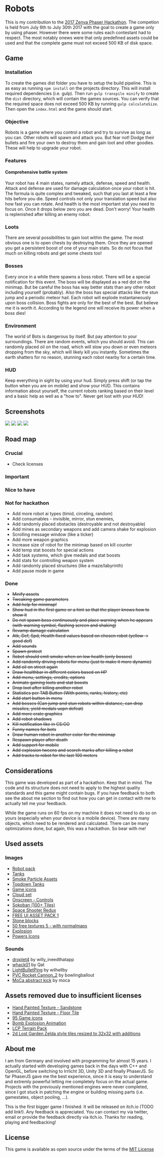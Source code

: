 # Robots

This is my contribution to the [2017 Zenva Phaser Hackathon](https://gamedevacademy.org/first-zenva-phaser-hackathon/?a=13). 
The competion is held from July 6th to July 30th 2017 with the goal to create
a game only by using phaser. However there were some rules each contestant 
had to respect. The most notably onews were that only predefined assets 
could be used and that the complete game must not exceed 500 KB of disk space.

## Game

### Installation

To create the games dist folder you have to setup the build
pipeline. This is as easy as running `npm install` on the projects 
directory. This will install required dependencies (i.e. gulp). Then 
run `gulp transpile minify` to create the `dist` directory, which will
contain the games sources. You can verify that the required space does not
exceed 500 KB by running `gulp calculateSize`. Then open the `index.html`
and the game should start.

### Objective

Robots is a game where you control a robot and try to survive as long as
you can. Other robots will spawn and attack you. But fear not! Dodge 
their bullets and fire your own to destroy them and gain loot and other 
goodies. These will help to upgrade your robot. 

### Features

#### Comprehensive battle system

Your robot has 4 main states, namely attack, defense, speed and health.
Attack and defense are used for damage calculation once your robot is hit. 
The formula is quite complex and tweaked, such that you last at least a few 
hits before you die. Speed controls not only your translation speed but 
also how fast you can rotate. And health is the most important stat you 
need to focus on. Once it drops below zero you are dead. Don't worry!
Your health is replenished after killing an enemy robot.

### Loots

There are several possibilities to gain loot within the game. The most 
obvious one is to open chests by destroying them. Once they are opened
you get a persistent boost of one of your main stats. So do not focus 
that much on killing robots and get some chests too!

### Bosses

Every once in a while there spawns a boss robot. There will be a special 
notification for this event. The boss will be displayed as a red dot on 
the minimap. But be careful the boss has way better stats than any other
robot including yourself (probably). Also the boss has special attacks
like the stun jump and a periodic meteor hail. Each robot will explode
instantaneously upon boss collision. Boss fights are only for the best
of the best. But believe me it is worth it. According to the legend one
will receive its power when a boss dies!

### Environment

The world of Bots is dangerous by itself. But pay attention to your 
surroundings. There are random events, which you should avoid. This can 
randomly placed oil on the road, which will slow you down or even 
meteors dropping from the sky, which will likely kill you instantly. 
Sometimes the earth shatters for no reason, stunning each robot nearby
for a certain time.

### HUD

Keep everything in sight by using your hud. Simply press shift (or tap 
the button when you are on mobile) and show your HUD. This contains 
information about yourself, the current robots ranking based on their level
and a basic help as well as a "how to". Never get lost with your HUD!  

## Screenshots

![](https://github.com/dasheck0/robots/blob/develop/art/CapturFiles-20170729_102112.png)
![](https://github.com/dasheck0/robots/blob/develop/art/CapturFiles-20170729_102158.png)
![](https://github.com/dasheck0/robots/blob/develop/art/CapturFiles-20170729_102215.png)
![](https://github.com/dasheck0/robots/blob/develop/art/CapturFiles-20170729_102242.png)

## Road map

### Crucial

* Check licenses

### Important

### Nice to have

### Not for hackathon

* Add more robot ai types (timid, circeling, random)
* Add consumables - invisible, mirror, stun enemies,
* Add randomly placed obstacles (destroyable and not destroyable)
* Add mines as secondary weapons and add camera shake for explosion
* Scrolling message window (like a ticker)
* Add more weapon graphics
* Increase size of robot for the minimap based on kill counter
* Add temp stat boosts for special actions
* Add task systems, which give medals and stat boosts
* Add stats for controlling weapon system
* Add randomly placed structures (like a maze/labyrinth)
* Add pause mode in game

### Done

* ~~Minify assets~~
* ~~Tweaking game parameters~~
* ~~Add help for minimap!~~
* ~~Show hud in the first game or a hint so that the player knows how to show it~~
* ~~Do not spawn boss continuously and place warning when he appears (with warning symbol, flashing screen and shaking)~~
* ~~Revamp damage calculation~~
* ~~Atk, Def, Spd, Health fixed values based on chosen robot (yellow -> good def)~~
* ~~Add sounds~~
* ~~Spawn protect~~
* ~~Robot should emit smoke when on low health (only bosses)~~
* ~~Add randomly driving robots for menu (just to make it more dynamic)~~
* ~~Add oil on street again~~
* ~~Draw healthbar in different colors based on HP~~
* ~~Add menu, settings, credits, options~~
* ~~Animate gaining loots and stat boosts~~
* ~~Drop loot after killing another robot~~
* ~~Statistics per TAB Button (With points, ranks, history, etc)~~
* ~~Add start button in menu~~
* ~~Add bosses (Can jump and stun robots within distance, can drop missiles, yield medals uopn defeat)~~
* ~~Add more crate graphics~~
* ~~Add robot shadows~~
* ~~Kill notification like in CS:GO~~
* ~~Funny names for bots~~
* ~~Draw human robot in another color for the minimap~~
* ~~Respawn player after death~~
* ~~Add support for mobile~~
* ~~Add explosion tweens and scorch marks after killing a robot~~
* ~~Add tracks to robot for the last 100 meters~~

## Considerations

This game was developed as part of a hackathon. Keep that in mind. The code
and its structure does not need to apply to the highest quality standards
and this game might contain bugs. If you have feedback to both see the about me
section to find out how you can get in contact with me to actually tell me
your feedback. 

While the game runs on 60 fps on my machine it does not need to do so on 
yours (especially when your device is a mobile device). There are many
objects, which need to be rendered and calculated. There can be many 
optimizations done, but again, this was a hackathon. So bear with me!

## Used assets

### Images

* [Robot pack](http://kenney.nl/assets/robot-pack)
* [Tanks](http://kenney.nl/assets/tanks)
* [Smoke Particle Assets](https://opengameart.org/content/smoke-particle-assets)
* [Topdown Tanks](https://kenney.nl/assets/topdown-tanks)
* [Game icons](https://opengameart.org/content/game-icons)
* [Cloud set](https://opengameart.org/content/cloud-set)
* [Onscreen - Controls](http://kenney.nl/assets/onscreen-controls)
* [Sokoban (100+ Tiles)](https://opengameart.org/content/sokoban-100-tiles)
* [Space Shooter Redux](https://opengameart.org/content/space-shooter-redux)
* [FREE UI ASSET PACK 1](https://opengameart.org/content/free-ui-asset-pack-1)
* [Stone blocks](https://opengameart.org/content/stoneblocks)
* [50 free textures 5 - with normalmaps](https://opengameart.org/content/50-free-textures-5-with-normalmaps)
* [Explosion](https://opengameart.org/content/explosion)
* [Powers Icons](https://opengameart.org/content/powers-icons)

### Sounds

* [droplet4](http://freesound.org/people/willy_ineedthatapp_com/sounds/167329/) by willy_ineedthatapp
* [whack01](http://freesound.org/people/Qat/sounds/114682/) by Qat
* [LightBulletPing](http://freesound.org/people/wilhellboy/sounds/351369/) by wilhellby
* [PVC Rocket Cannon_2](http://freesound.org/people/bowlingballout/sounds/151714/) by bowlingballout
* [MoCa abstract kick](http://freesound.org/people/moca/sounds/49030/) by moca

## Assets removed due to insufficient licenses

* [Hand Painted Texture - Sandstone](https://opengameart.org/content/hand-painted-texture-sandstone)
* [Hand Painted Texture - Floor Tile](https://opengameart.org/content/hand-painted-texture-floor-tile)
* [95 Game icons](https://opengameart.org/content/95-game-icons)
* [Bomb Explosion Animation](https://opengameart.org/content/bomb-explosion-animation)
* [LCP Terrain Pack](https://opengameart.org/content/lpc-terrain-repack)
* [2d Lost Garden Zelda style tiles resized to 32x32 with additions](https://opengameart.org/content/2d-lost-garden-zelda-style-tiles-resized-to-32x32-with-additions)

## About me

I am from Germany and involved with programming for almost 15 years. I
actually started with developing games back in the days with C++ and OpenGL,
before switching to Irrlicht 3D, Unity 3D and finally PhaserJS. So far
PhaserJS gave me the best experience, since it is easy to understand
and extremly powerful letting me completely focus on the actual game. 
Projects with the previously mentioned engines were never completed, since
I got stuck in patching the engine or building missing parts 
(i.e. gamestates, object pooling, ...). 

This is the first bigger game I finished. It will be released on itch.io (TODO add link!). 
Any feedback is appreciated. You can contact my via twitter, email or provide the feedback directly via itch.io.
Thanks for reading, playing and feedbacking!

## License

This game is available as open source under the terms of the [MIT License](https://opensource.org/licenses/MIT)